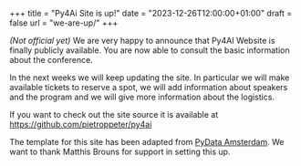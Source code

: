 +++
title = "Py4Ai Site is up!"
date = "2023-12-26T12:00:00+01:00"
draft = false
url = "we-are-up/"
+++

_(Not official yet)_
We are very happy to announce that Py4AI Website is finally publicly available.
You are now able to consult the basic information about the conference.

In the next weeks we will keep updating
the site. In particular we will make available tickets
to reserve a spot, we will add information about speakers and the program and we will give more information about the logistics.

If you want to check out the site source it is available at https://github.com/pietroppeter/py4ai

The template for this site has been adapted
from [PyData Amsterdam](https://amsterdam.pydata.org/).
We want to thank Matthis Brouns for support in setting this up.
